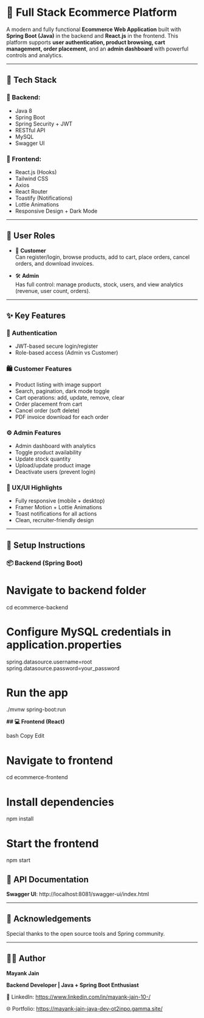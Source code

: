 # 🛒 Full Stack Ecommerce Platform

A modern and fully functional **Ecommerce Web Application** built with **Spring Boot (Java)** in the backend and **React.js** in the frontend. This platform supports **user authentication, product browsing, cart management, order placement**, and an **admin dashboard** with powerful controls and analytics.

---

## 🚀 Tech Stack

### 🧩 Backend:
- Java 8
- Spring Boot
- Spring Security + JWT
- RESTful API
- MySQL
- Swagger UI

### 🎨 Frontend:
- React.js (Hooks)
- Tailwind CSS
- Axios
- React Router
- Toastify (Notifications)
- Lottie Animations
- Responsive Design + Dark Mode

---

## 👥 User Roles

- 👤 **Customer**  
  Can register/login, browse products, add to cart, place orders, cancel orders, and download invoices.

- 🛠️ **Admin**  
  Has full control: manage products, stock, users, and view analytics (revenue, user count, orders).

---

## ✨ Key Features

### 🔐 Authentication
- JWT-based secure login/register
- Role-based access (Admin vs Customer)

### 🛍️ Customer Features
- Product listing with image support
- Search, pagination, dark mode toggle
- Cart operations: add, update, remove, clear
- Order placement from cart
- Cancel order (soft delete)
- PDF invoice download for each order

### ⚙️ Admin Features
- Admin dashboard with analytics
- Toggle product availability
- Update stock quantity
- Upload/update product image
- Deactivate users (prevent login)

### 🧠 UX/UI Highlights
- Fully responsive (mobile + desktop)
- Framer Motion + Lottie Animations
- Toast notifications for all actions
- Clean, recruiter-friendly design

---

## 🔧 Setup Instructions

### 📦 Backend (Spring Boot)


# Navigate to backend folder

cd ecommerce-backend

# Configure MySQL credentials in application.properties

spring.datasource.username=root
spring.datasource.password=your_password

# Run the app

./mvnw spring-boot:run


**## 💻 Frontend (React)**

bash
Copy
Edit
# Navigate to frontend

cd ecommerce-frontend

# Install dependencies

npm install

# Start the frontend

npm start


## 🔗 API Documentation

**Swagger UI**: http://localhost:8081/swagger-ui/index.html

---

## 🙏 Acknowledgements

Special thanks to the open source tools and Spring community.

----


## 🙋‍♂️ Author

**Mayank Jain**

**Backend Developer | Java + Spring Boot Enthusiast**

🔗 LinkedIn: https://www.linkedin.com/in/mayank-jain-10-/ 

🌐 Portfolio: https://mayank-jain-java-dev-ot2inpo.gamma.site/

